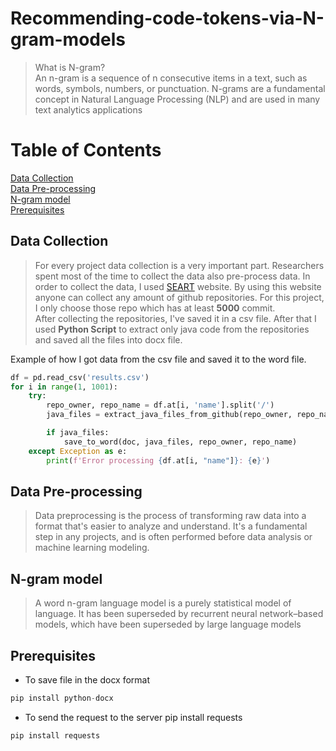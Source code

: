 # Recommending-code-tokens-via-N-gram-models
> What is N-gram? <br>
  > An n-gram is a sequence of n consecutive items in a text, such as words, symbols, numbers, or punctuation. N-grams are a fundamental concept in Natural Language Processing (NLP) and are used in many text analytics applications

# Table of Contents  
[Data Collection](#-datacollection) <br> 
[Data Pre-processing](#-datapreprocessing) <br>
[N-gram model](#-ngrammodel)<br>
[Prerequisites](#-prerequisites)


## Data Collection
> For every project data collection is a very important part. Researchers spent most of the time to collect the data also pre-process data. In order to collect the data, I used [SEART](https://seart-ghs.si.usi.ch/) website. By using this website anyone can collect any amount of github repositories. For this project, I only choose those repo which has at least **5000** commit. <br>
> After collecting the repositories, I've saved it in a csv file. After that I used **Python Script** to extract only java code from the repositories and saved all the files into docx file.<br>



Example of how I got data from the csv file and saved it to the word file.
~~~python
df = pd.read_csv('results.csv')
for i in range(1, 1001):
    try:
        repo_owner, repo_name = df.at[i, 'name'].split('/')
        java_files = extract_java_files_from_github(repo_owner, repo_name)

        if java_files:
            save_to_word(doc, java_files, repo_owner, repo_name)
    except Exception as e:
        print(f'Error processing {df.at[i, "name"]}: {e}')
~~~

## Data Pre-processing
>Data preprocessing is the process of transforming raw data into a format that's easier to analyze and understand. It's a fundamental step in any projects, and is often performed before data analysis or machine learning modeling.


## N-gram model
>A word n-gram language model is a purely statistical model of language. It has been superseded by recurrent neural network–based models, which have been superseded by large language models


## Prerequisites
* To save file in the docx format
~~~python
pip install python-docx
~~~
* To send the request to the server
  pip install requests
~~~python
pip install requests
~~~






